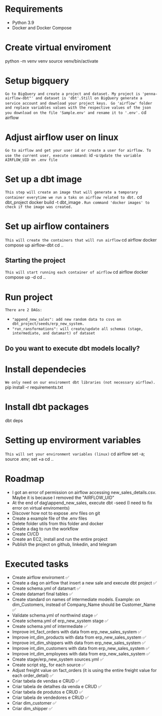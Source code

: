 # Requirements
  - Python 3.9
  - Docker and Docker Compose


# Create virtual enviroment
python -m venv venv
source venv/bin/activate


# Setup bigquery
`Go to BigQuery and create a project and dataset. My project is 'penna-airflow-dbt"' and dataset is 'dbt'.Still on BigQuery generate a service account and download your project keys. `
`Go 'airflow' folder and replace variables values with the respective values of the json you download on the file 'Sample.env' and rename it to '.env'.`
cd airflow

# Adjust airflow user on linux
`Go to airflow and get your user id or create a user for airflow. To use the current user, execute command:`
id -u
`Update the variable AIRFLOW_UID on .env file`

# Set up a dbt image
`This step will create an image that will generate a temporary container everytime we run a taks on airflow related to dbt.`
cd dbt_project
docker build -t dbt_image .
`Run command 'docker images' to check if the image was created.`

# Set up airflow containers
`This will create the containers that will run airflow`
cd airflow
docker compose up airflow-dbt
cd ..


## Starting the project
`This will start running each container of airflow`
cd airflow
docker compose up -d
cd ..

# Run project
`There are 2 DAGs:`
  - `"append_new_sales": add new random data to csvs on dbt_project/seeds/erp_new_system.`
  - `"run_ransformations": will create/update all schemas (stage, intermediate, and datamart) of dataset`


## Do you want to execute dbt models locally?

# Install dependecies
`We only need on our enviroment dbt libraries (not necessary airflow).`
pip install -r requirements.txt


# Install dbt packages
dbt deps

# Setting up envirorment variables
`This will set your environment variables (linux)`
cd airflow
set -a; source .env; set +a
cd ..

# Roadmap
- I got an error of permission on airflow accessing new_sales_details.csv. Maybe it is because I removed the "AIRFLOW_UID"
- At the end of dag\append_new_sales, execute dbt -seed (I need to fix error on virtual enviroments)
- Discover how not to expose .env files on git
- Create a example file of the .env files
- Delete folder utils from this folder and docker
- Create a dag to run the workflow
- Create CI/CD
- Create an EC2, install and run the entire project
- Publish the project on github, linkedin, and telegram

# Executed tasks
- Create airflow enviroment ✅
- Create a dag on airflow that insert a new sale and execute dbt project ✅
- Create schema.yml of datamart ✅
- Create datamart final tables ✅
- Create standard on names of intermediate models. Example: on dim_Customers, instead of Company_Name should be Customer_Name ✅
- Validate schema.yml of northwind stage ✅
- Create schema.yml of erp_new_system stage ✅
- Create schema.yml of intermediate ✅
- Improve int_fact_orders with data from erp_new_sales_system ✅
- Improve int_dim_products with data from erp_new_sales_system ✅
- Improve int_dim_shippers with data from erp_new_sales_system ✅
- Improve int_dim_customers with data from erp_new_sales_system ✅
- Improve int_dim_employees with data from erp_new_sales_system ✅
- Create stage/erp_new_system sources.yml ✅
- Create script stg_ for each source ✅
- Adjust freight value on fact_orders (it is using the entire freight value for each order_detail) ✅
- Criar tabela de vendas e CRUD ✅
- Criar tabela de detalhes da venda e CRUD ✅
- Criar tabela de produtos e CRUD ✅
- Criar tabela de vendedores e CRUD ✅
- Criar dim_customer ✅
- Criar dim_shipper ✅